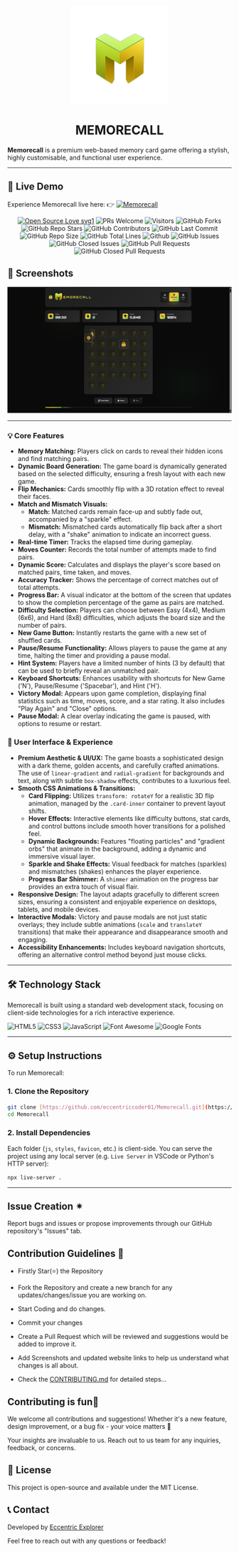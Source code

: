 <div align="center"><img src="M.png" style="width: 220px; height: 220px;" /></div>

# <div align="center">MEMORECALL</div>

**Memorecall** is a premium web-based memory card game offering a stylish, highly customisable, and functional user experience.

---

## 🚀 Live Demo

Experience Memorecall live here: 
👉 [![**Memorecall**](https://img.shields.io/badge/View-Live%20Demo-black?style=for-the-badge)](https://eccentriccoder01.github.io/Memorecall)

 <div align="center">
 <p>

[![Open Source Love svg1](https://badges.frapsoft.com/os/v1/open-source.svg?v=103)](https://github.com/ellerbrock/open-source-badges/)
![PRs Welcome](https://img.shields.io/badge/PRs-Welcome-brightgreen.svg?style=flat)
![Visitors](https://api.visitorbadge.io/api/Visitors?path=eccentriccoder01%2FMemorecall%20&countColor=%23263759&style=flat)
![GitHub Forks](https://img.shields.io/github/forks/eccentriccoder01/Memorecall)
![GitHub Repo Stars](https://img.shields.io/github/stars/eccentriccoder01/Memorecall)
![GitHub Contributors](https://img.shields.io/github/contributors/eccentriccoder01/Memorecall)
![GitHub Last Commit](https://img.shields.io/github/last-commit/eccentriccoder01/Memorecall)
![GitHub Repo Size](https://img.shields.io/github/repo-size/eccentriccoder01/Memorecall)
![GitHub Total Lines](https://sloc.xyz/github/eccentriccoder01/Memorecall)
![Github](https://img.shields.io/github/license/eccentriccoder01/Memorecall)
![GitHub Issues](https://img.shields.io/github/issues/eccentriccoder01/Memorecall)
![GitHub Closed Issues](https://img.shields.io/github/issues-closed-raw/eccentriccoder01/Memorecall)
![GitHub Pull Requests](https://img.shields.io/github/issues-pr/eccentriccoder01/Memorecall)
![GitHub Closed Pull Requests](https://img.shields.io/github/issues-pr-closed/eccentriccoder01/Memorecall)
 </p>
 </div>

## 📸 Screenshots

<div align="center"><img src="App.png"/></div>

---

### 💡 Core Features

* **Memory Matching:** Players click on cards to reveal their hidden icons and find matching pairs.
* **Dynamic Board Generation:** The game board is dynamically generated based on the selected difficulty, ensuring a fresh layout with each new game.
* **Flip Mechanics:** Cards smoothly flip with a 3D rotation effect to reveal their faces.
* **Match and Mismatch Visuals:**
    * **Match:** Matched cards remain face-up and subtly fade out, accompanied by a "sparkle" effect.
    * **Mismatch:** Mismatched cards automatically flip back after a short delay, with a "shake" animation to indicate an incorrect guess.
* **Real-time Timer:** Tracks the elapsed time during gameplay.
* **Moves Counter:** Records the total number of attempts made to find pairs.
* **Dynamic Score:** Calculates and displays the player's score based on matched pairs, time taken, and moves.
* **Accuracy Tracker:** Shows the percentage of correct matches out of total attempts.
* **Progress Bar:** A visual indicator at the bottom of the screen that updates to show the completion percentage of the game as pairs are matched.
* **Difficulty Selection:** Players can choose between Easy (4x4), Medium (6x6), and Hard (8x8) difficulties, which adjusts the board size and the number of pairs.
* **New Game Button:** Instantly restarts the game with a new set of shuffled cards.
* **Pause/Resume Functionality:** Allows players to pause the game at any time, halting the timer and providing a pause modal.
* **Hint System:** Players have a limited number of hints (3 by default) that can be used to briefly reveal an unmatched pair.
* **Keyboard Shortcuts:** Enhances usability with shortcuts for New Game ('N'), Pause/Resume ('Spacebar'), and Hint ('H').
* **Victory Modal:** Appears upon game completion, displaying final statistics such as time, moves, score, and a star rating. It also includes "Play Again" and "Close" options.
* **Pause Modal:** A clear overlay indicating the game is paused, with options to resume or restart.

### 🎨 User Interface & Experience

* **Premium Aesthetic & UI/UX:** The game boasts a sophisticated design with a dark theme, golden accents, and carefully crafted animations. The use of `linear-gradient` and `radial-gradient` for backgrounds and text, along with subtle `box-shadow` effects, contributes to a luxurious feel.
* **Smooth CSS Animations & Transitions:**
    * **Card Flipping:** Utilizes `transform: rotateY` for a realistic 3D flip animation, managed by the `.card-inner` container to prevent layout shifts.
    * **Hover Effects:** Interactive elements like difficulty buttons, stat cards, and control buttons include smooth hover transitions for a polished feel.
    * **Dynamic Backgrounds:** Features "floating particles" and "gradient orbs" that animate in the background, adding a dynamic and immersive visual layer.
    * **Sparkle and Shake Effects:** Visual feedback for matches (sparkles) and mismatches (shakes) enhances the player experience.
    * **Progress Bar Shimmer:** A `shimmer` animation on the progress bar provides an extra touch of visual flair.
* **Responsive Design:** The layout adapts gracefully to different screen sizes, ensuring a consistent and enjoyable experience on desktops, tablets, and mobile devices.
* **Interactive Modals:** Victory and pause modals are not just static overlays; they include subtle animations (`scale` and `translateY` transitions) that make their appearance and disappearance smooth and engaging.
* **Accessibility Enhancements:** Includes keyboard navigation shortcuts, offering an alternative control method beyond just mouse clicks.

---

## 🛠️ Technology Stack

Memorecall is built using a standard web development stack, focusing on client-side technologies for a rich interactive experience.

![HTML5](https://img.shields.io/badge/HTML5-E34F26?style=for-the-badge&logo=html5&logoColor=white)
![CSS3](https://img.shields.io/badge/CSS3-1572B6?style=for-the-badge&logo=css3&logoColor=white)
![JavaScript](https://img.shields.io/badge/JavaScript-FFD600?style=for-the-badge&logo=javascript&logoColor=black)
![Font Awesome](https://img.shields.io/badge/Font_Awesome-10b981?style=for-the-badge&logo=fontawesome&logoColor=black)
![Google Fonts](https://img.shields.io/badge/Google_Fonts-ec4899?style=for-the-badge&logo=googlefonts&logoColor=black)

---

## ⚙️ Setup Instructions

To run Memorecall:

### 1. Clone the Repository

```bash
git clone [https://github.com/eccentriccoder01/Memorecall.git](https://github.com/eccentriccoder01/Memorecall.git)
cd Memorecall
````

### 2\. Install Dependencies

Each folder (`js`, `styles`, `favicon`, etc.) is client-side. You can serve the project using any local server (e.g. `Live Server` in VSCode or Python's HTTP server):

```bash
npx live-server .
```
---

## Issue Creation ✴

Report bugs and issues or propose improvements through our GitHub repository's "Issues" tab.

## Contribution Guidelines 📑

- Firstly Star(⭐) the Repository
- Fork the Repository and create a new branch for any updates/changes/issue you are working on.
- Start Coding and do changes.
- Commit your changes
- Create a Pull Request which will be reviewed and suggestions would be added to improve it.
- Add Screenshots and updated website links to help us understand what changes is all about.

- Check the [CONTRIBUTING.md](CONTRIBUTING.md) for detailed steps...

## Contributing is fun🧡

We welcome all contributions and suggestions!
Whether it's a new feature, design improvement, or a bug fix - your voice matters 💜

Your insights are invaluable to us. Reach out to us team for any inquiries, feedback, or concerns.

## 📄 License

This project is open-source and available under the MIT License.

## 📞 Contact

Developed by [Eccentric Explorer](https://eccentriccoder01.github.io/Me)

Feel free to reach out with any questions or feedback\!